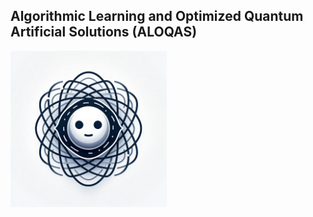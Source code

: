 ## Algorithmic Learning and Optimized Quantum Artificial Solutions (ALOQAS)

<img src='https://github.com/LucasAguetai/ALOQAS/blob/main/img/ALOQAS_logo.png' width='250'>
